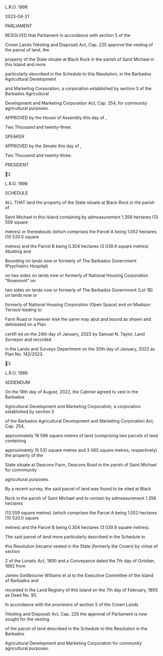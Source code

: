 L.R.O. 1998

2023-04-21

PARLIAMENT

RESOLVED  that  Parliament  in  accordance  with  section  5  of  the

Crown Lands (Vesting and Disposal) Act, Cap. 225 approve the vesting of the parcel of land, the

property of the State situate at Black Rock in the parish of Saint Michael in this Island and more

particularly described in the Schedule to this Resolution, in the Barbados Agricultural Development

and Marketing Corporation, a corporation established by section 3 of the Barbados Agricultural

Development and Marketing Corporation Act, Cap. 254, for community agricultural purposes.

APPROVED by the House of Assembly this          day of                                     ,

Two Thousand and twenty-three.

SPEAKER

APPROVED  by  the  Senate  this                            day  of                                                    ,

Two Thousand and twenty-three.

PRESIDENT

2

L.R.O. 1998

SCHEDULE

ALL THAT land the property of the State situate at Black Rock in the parish of

Saint  Michael  in  this  Island  containing  by  admeasurement  1.356  hectares  (13  559  square

metres) or thereabouts (which comprises the Parcel A being 1.052 hectares (10 520.0 square

metres)  and  the  Parcel  B  being  0.304  hectares  (3  039.9  square  metres) Abutting  and

Bounding  on  lands  now  or  formerly  of  The  Barbados  Government  (Psychiatric  Hospital)

on  two  sides  on  lands  now  or  formerly  of  National  Housing  Corporation  "Rosemont"  on

two sides on lands now or formerly of The Barbados Government (Lot 1B) on lands now or

formerly of National Housing Corporation (Open Space) and on Madison Terrace leading to

Farm Road or however else the same may abut and bound as shown and delineated on a Plan

certiﬁ ed on the 24th day of January, 2023 by Samuel N. Taylor, Land Surveyor and recorded

in the Lands and Surveys Department on the 30th day of January, 2023 as Plan No. 142/2023.

3

L.R.O. 1998

ADDENDUM

On the 18th day of August, 2022, the Cabinet agreed to vest in the Barbados

Agricultural Development and Marketing Corporation, a corporation established by section 3

of  the  Barbados  Agricultural  Development  and  Marketing  Corporation  Act,  Cap.  254,

approximately  18  596  square  metres  of  land  (comprising  two  parcels  of  land  containing

approximately 15 531 square metres and 3 065 square metres, respectively) the property of the

State situate at Deacons Farm, Deacons Road in the parish of Saint Michael for comnmunity

agricultural purposes.

By  a  recent  survey,  the  said  parcel  of  land  was  found  to  be  sited  at  Black

Rock  in  the  parish  of  Saint  Michael  and  to  contain  by  admeasurement  1.356  hectares

(13 559 square metres) (which comprises the Parcel A being 1.052 hectares (10 520.0 square

metres) and the Parcel B being 0.304 hectares (3 039.9 square metres).

The  said  parcel  of  land  more  particularly  described  in  the  Schedule  to

this  Resolution  became  vested  in  the  State  (formerly  the  Crown)  by  virtue  of  section

2  of  the  Lunatic  Act,  1890  and  a  Conveyance  dated  the  7th  day  of  October,  1892  from

James Goldbourne Williams et al to the Executive Committee of the Island of Barbados and

recorded in the Land Registry of this Island on the 7th day of February, 1893 as Deed No. 95.

In  accordance  with  the  provisions  of  section  5  of  the  Crown  Lands

(Vesting and Disposal) Act, Cap. 225 the approval of Parliament is now sought for the vesting

of  the  parcel  of  land  described  in  the  Schedule  to  this  Resolution  in  the  Barbados

Agricultural Development and Marketing Corporation for community agricultural purposes.

